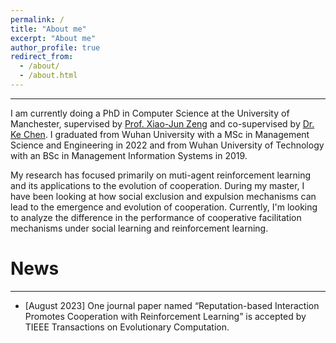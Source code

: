 ```yaml
---
permalink: /
title: "About me"
excerpt: "About me"
author_profile: true
redirect_from: 
  - /about/
  - /about.html
---
```

---

I am currently doing a PhD  in Computer Science at the University of Manchester, supervised by [Prof. Xiao-Jun Zeng](https://scholar.google.co.uk/citations?user=jb-bYtIAAAAJ&hl=en) and co-supervised by [Dr. Ke Chen](https://scholar.google.co.uk/citations?user=-pGdSi4AAAAJ&hl=en). I graduated from Wuhan University with a MSc in Management Science and Engineering in 2022 and from Wuhan University of Technology with an BSc in Management Information Systems in 2019.


My research has focused primarily on muti-agent reinforcement learning and its applications to the evolution of cooperation. During my master, I have been looking at how social exclusion and expulsion mechanisms can lead to the emergence and evolution of cooperation. Currently, I'm looking to analyze the difference in the performance of cooperative facilitation mechanisms under social learning and reinforcement learning.



News
======
---
- [August 2023] One journal paper named “Reputation-based Interaction Promotes Cooperation with Reinforcement Learning” is accepted by TIEEE Transactions on Evolutionary Computation.